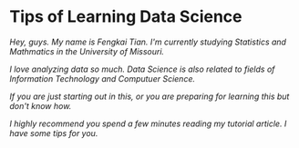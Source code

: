 # Tips of Learning Data Science

_Hey, guys. My name is Fengkai Tian. I'm currently studying Statistics and Mathmatics in the University of Missouri._

_I love analyzing data so much. Data Science is also related to fields of Information Technology and Computuer Science._

_If you are just starting out in this, or you are preparing for learning this but don't know how._

_I highly recommend you spend a few minutes reading my tutorial article. I have some tips for you._


